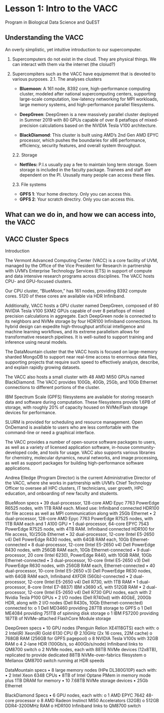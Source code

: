 # Lesson 1: Intro to the VACC
Program in Biological Data Science and QuEST

## Understanding the VACC
An overly simplistic, yet intuitive introduction to our supercomputer.

1. Supercomputers do not exist in the cloud. They are physical things. We can interact with them via the internet (the cloiud?)
2. Supercompiters such as the VACC have equipmemnt that is devoted to various purposes. 
2.1. The analyses clusters
	* **Bluemoon**: A 161 node, 8392 core, high-performance computing cluster, modeled after national supercomputing centers, supporting large-scale computation, low-latency networking for MPI workloads, large memory systems, and high-performance parallel ﬁlesystems.
	
	* **DeepGreen**: DeepGreen is a new massively parallel cluster deployed in Summer 2019 with 80 GPUs capable of over 8 petaﬂops of mixed-precision calculations based on the NVIDIA Tesla V100 architecture.
	
	* **BlackDiamond**: This cluster is built using AMD’s 2nd Gen AMD EPYC processor, which pushes the boundaries for x86 performance, efficiency, security features, and overall system throughput.

	2.2. Storage 
	* **Netfiles:** P.I.s usually pay a fee to maintain long term storage. Soem storage is included in the faculty package. Trainees and staff are dependent on the PI. Ususally many people can access these files.

	2.3. File systems
	
	* **GPFS 1**: Your home directory. Only you can access this.  
	* **GPFS 2**: Your scratch directiry. Only you can access this.  

## What can we do in, and how we can access into, the VACC



## VACC Cluster Specs

Introduction

The Vermont Advanced Computing Center (VACC) is a core facility of UVM, managed by the Office of the Vice President for Research in partnership with UVM’s Enterprise Technology Services (ETS) in support of compute and data intensive research programs across disciplines. The VACC hosts CPU- and GPU-focused clusters.  

Our CPU cluster, “BlueMoon,” has 161 nodes, providing 8392 compute cores.  5120 of these cores are available via HDR Infiniband.

Additionally, VACC hosts a GPU cluster named DeepGreen, composed of 80 NVIDIA Tesla V100 SXM2 GPUs capable of over 8 petaflops of mixed precision calculations in aggregate. Each DeepGreen node is connected to its neighbors and NVMe storage by four HDR100 Infiniband connections. Its hybrid design can expedite high-throughput artificial intelligence and machine learning workflows, and its extreme parallelism allows for transformative research pipelines. It is well-suited to support training and inference using neural models.

The DataMountain cluster that the VACC hosts is focused on large-memory sharded MongoDB to support near real-time access to enormous data files, supporting projects that require such speed to effectively analyze, describe, and explain rapidly growing datasets.

The VACC also hosts a small cluster with 48 AMD MI50 GPUs named BlackDiamond. The VACC provides 100Gb, 40Gb, 25Gb, and 10Gb Ethernet connections to different portions of the cluster.
  
IBM Spectrum Scale (GPFS) filesystems are available for storing research data and software during computation.  These filesystems provide 1.6PB of storage, with roughly 20% of capacity housed on NVMe/Flash storage devices for performance.

SLURM is provided for scheduling and resource management. Open OnDemand is available to users who are less comfortable with the command-line or need a graphical interface.

The VACC provides a number of open-source software packages to users, as well as a variety of licensed application software, in-house community-developed code, and tools for usage. VACC also supports various libraries for chemistry, molecular dynamics, neural networks, and image processing, as well as support packages for building high-performance software applications.

Andrea Elledge (Program Director) is the current Administrative Director of the VACC, where she works in partnership with UVM’s Chief Technology Officer to oversee all HPC clusters, IT technicians, user growth, HPC education, and onboarding of new faculty and students. 


BlueMoon specs
•	39 dual-processor, 128-core AMD Epyc 7763 PowerEdge R6525 nodes, with 1TB RAM each. Mixed use: Infiniband connected HDR100 for file access as well as MPI communication along with 25Gb Ethernet
•	2 dual-processor, 128-core AMD Epyc 7763 PowerEdge R7525 nodes, with 1TB RAM each and 1 A100 GPU
•	1 dual-processor, 64-core EPYC 7543 PowerEdge R7525 node, with 4TB RAM. Infiniband connected HDR100 for file access, 10/25Gb Ethernet
•	32 dual-processor, 12-core (Intel E5-2650 v4) Dell PowerEdge R430 nodes, with 64GB RAM each, 10Gb Ethernet-connected
•	8 dual-processor, 12-core (Intel E5-2650 v4) Dell PowerEdge R430 nodes, with 256GB RAM each, 10Gb Ethernet-connected
•	9 dual-processor, 20 core (Intel 6230), PowerEdge R440, with 10GB RAM, 10Gb Ethernet-connected
•	3 dual-processor, 10-core (Intel E5-2650 v3) Dell PowerEdge R630 nodes, with 256GB RAM each, Ethernet-connected
•	40 dual-processor, 10-core (Intel E5-2650 v3) Dell PowerEdge R630 nodes, with 64GB RAM each, Inﬁniband 4XFDR (56Gb)-connected
•	2 dual-processor, 12-core (Intel E5-2650 v4) Dell R730, with 1TB RAM
•	1 dual-processor, 8-core (Intel E7-8837) IBM x3690 x5, with 512GB RAM
•	2 dual-processor, 12-core (Intel E5-2650 v4) Dell R730 GPU nodes, each with 2 Nvidia Tesla P100 GPUs
•	2 I/O nodes (Dell R740xd) with 40GbE, 200Gb HDR, along with 2 I/O nodes (Dell R430s, 10Gb Ethernet-connected) connected to:
o	1 Dell MD3460 providing 287TB storage to GPFS
o	1 Dell ME4084 providing 751TB of spinning disk storage
o	1 IBM FS7200 providing 187TB of NVMe-attached FlashCore Module storage
 
 
DeepGreen specs
•	10 GPU nodes (Penguin Relion XE4118GTS) each with:
o	2 Intel(R) Xeon(R) Gold 6130 CPU @ 2.10GHz (2x 16 cores, 22M cache)
o	768GB RAM (256GB for GPFS pagepool)
o	8 NVIDIA Tesla V100s with 32GB RAM
o	4 2-lane HDR (100Gb/s, so 400Gb/s/node) Inﬁniband links to QM8700 switch
o	2 NVMe nodes, each with 88TB NVMe devices (12x8TB), replicated to provide dedicated 88TB NVMe-over-fabrics ﬁlesystem
o	Mellanox QM8700 switch running at HDR speeds


DataMountain specs
•	8 large memory nodes (HPe DL380G10P) each with:
•	2 Intel Xeon 6348 CPUs
•	8TB of Intel Optane PMem in memory mode plus 1TB DRAM for memory
•	10 7.68TB NVMe storage devices
•	25Gb Ethernet


BlackDiamond Specs
•	6 GPU nodes, each with:
o	1 AMD EPYC 7642 48-core processor
o	8 AMD Radeon Instinct MI50 Accelerators (32GB)
o	512GB DDR4-3200MHz RAM
o	HDR100 Infiniband links to QM8700 switch



